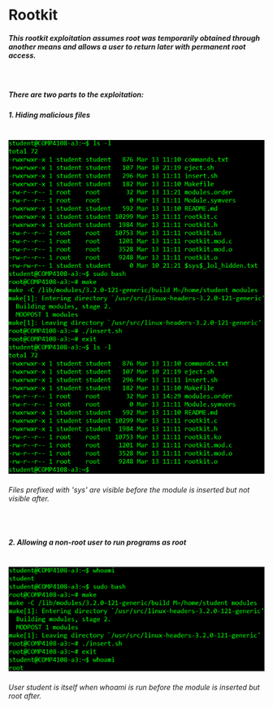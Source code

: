 # Rootkit

##### This rootkit exploitation assumes root was temporarily obtained through another means and allows a user to return later with permanent root access.
<br>

##### There are two parts to the exploitation:

##### 1. Hiding malicious files 
<br>
<img src="/screenshots/hide_files.png"/>

###### Files prefixed with '$sys$' are visible before the module is inserted but not visible after.
  
  <br>

##### 2. Allowing a non-root user to run programs as root 
<br>
<img src=/screenshots/elevate_non-root.png/>

###### User student is itself when whoami is run before the module is inserted but root after.
